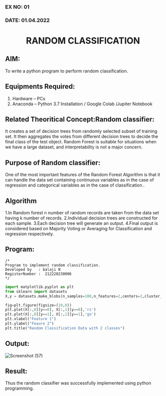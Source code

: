 ### EX NO: 01
### DATE: 01.04.2022
# <p align="center">RANDOM CLASSIFICATION</p>
## AIM:
To write a python program to perform random classification.

## Equipments Required:
1. Hardware – PCs
2. Anaconda – Python 3.7 Installation / Google Colab /Jupiter Notebook

## Related Theoritical Concept:Random classifier:
It creates a set of decision trees from randomly selected subset of training set. It then aggregates the votes from different decision trees to decide the final class of the test object. Random Forest is suitable for situations when we have a large dataset, and interpretability is not a major concern.

## Purpose of Random classifier:
One of the most important features of the Random Forest Algorithm is that it can handle the data set containing continuous variables as in the case of regression and categorical variables as in the case of classification..

## Algorithm
1.In Random forest n number of random records are taken from the data set having k number of records. 
2.Individual decision trees are constructed for each sample. 
3.Each decision tree will generate an output. 
4.Final output is considered based on Majority Voting or Averaging for Classification and regression respectively.
## Program:
```
/*
Program to implement random classification.
Developed by   : balaji N
RegisterNumber :  212220230006
*/
```
```python
import matplotlib.pyplot as plt
from sklearn import datasets
X,y = datasets.make_blobs(n_samples=100,n_features=2,centers=2,cluster_std=1.05,random_state=2)

fig=plt.figure(figsize=(10,8))
plt.plot(X[:,0][y==0], X[:,1][y==0],'rs')
plt.plot(X[:,0][y==1], X[:,1][y==1],'go')
plt.xlabel("Feature 1")
plt.ylabel("Feaure 2")
plt.title("Random Classification Data with 2 classes")
```
## Output:
![Screenshot (57)](https://user-images.githubusercontent.com/75234946/162910739-ae26bb7a-4c5e-4673-ab2d-62a6888de59f.png)



## Result:
Thus the random classifier was successfully implemented using python programming.
